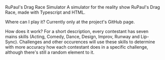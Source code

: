 RuPaul's Drag Race Simulator
A simulator for the reality show RuPaul's Drag Race, made with Typescript and HTML.

Where can I play it?
Currently only at the project's GitHub page.

How does it work?
For a short description, every contestant has seven mains skills (Acting, Comedy, Dance, Design, Improv, Runway and Lip-Sync). Challenges and other occurences will use these skills to determine with more accuracy how each contestant does in a specific challenge, although there's still a random element to it.
